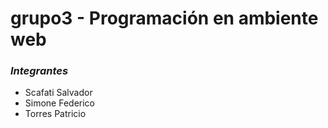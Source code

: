 # grupo3 - Programación en ambiente web
### *Integrantes*
 - Scafati Salvador
 - Simone Federico
 - Torres Patricio
